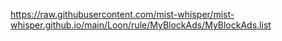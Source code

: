 https://raw.githubusercontent.com/mist-whisper/mist-whisper.github.io/main/Loon/rule/MyBlockAds/MyBlockAds.list
